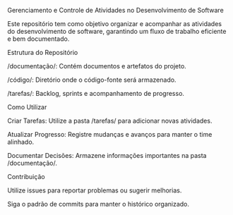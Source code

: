 Gerenciamento e Controle de Atividades no Desenvolvimento de Software

Este repositório tem como objetivo organizar e acompanhar as atividades do desenvolvimento de software, garantindo um fluxo de trabalho eficiente e bem documentado.

Estrutura do Repositório

/documentação/: Contém documentos e artefatos do projeto.

/código/: Diretório onde o código-fonte será armazenado.

/tarefas/: Backlog, sprints e acompanhamento de progresso.

Como Utilizar

Criar Tarefas: Utilize a pasta /tarefas/ para adicionar novas atividades.

Atualizar Progresso: Registre mudanças e avanços para manter o time alinhado.

Documentar Decisões: Armazene informações importantes na pasta /documentação/.

Contribuição

Utilize issues para reportar problemas ou sugerir melhorias.

Siga o padrão de commits para manter o histórico organizado.
